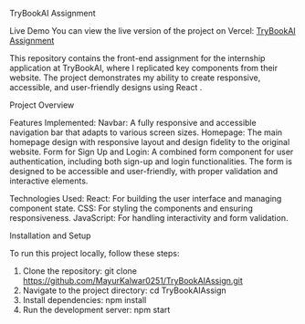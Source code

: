 TryBookAI Assignment

Live Demo
You can view the live version of the project on Vercel: [TryBookAI Assignment](https://try-book-ai-assign.vercel.app/)

This repository contains the front-end assignment for the internship application at TryBookAI, where I replicated key components from their website. The project demonstrates my ability to create responsive, accessible, and user-friendly designs using React .

Project Overview

Features Implemented:
Navbar: A fully responsive and accessible navigation bar that adapts to various screen sizes.
Homepage: The main homepage design with responsive layout and design fidelity to the original website.
Form for Sign Up and Login: A combined form component for user authentication, including both sign-up and login functionalities. The form is designed to be accessible and user-friendly, with proper validation and interactive elements.

Technologies Used:
React: For building the user interface and managing component state.
CSS: For styling the components and ensuring responsiveness.
JavaScript: For handling interactivity and form validation.

Installation and Setup

To run this project locally, follow these steps:

1. Clone the repository:
   git clone https://github.com/MayurKalwar0251/TryBookAIAssign.git
2. Navigate to the project directory:
   cd TryBookAIAssign
3. Install dependencies:
   npm install
4. Run the development server:
   npm start
